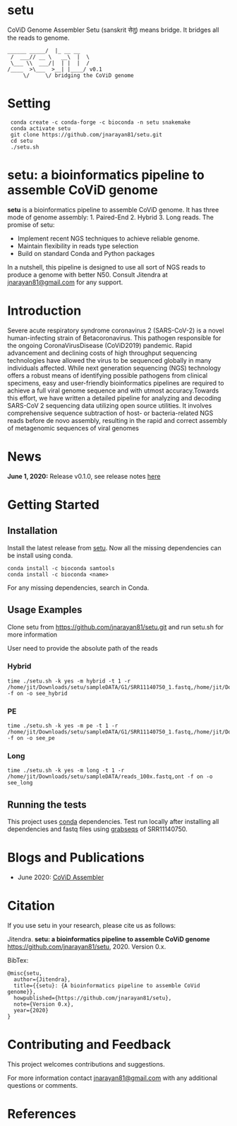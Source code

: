 # setu
CoViD Genome Assembler
Setu (sanskrit सेतु) means bridge. It bridges all the reads to genome.
```
______ _____/  |_ __ __ 
 /  ___// __ \   __\  |  \
 \___ \\  ___/|  | |  |  /
/____  >\___  >__| |____/ v0.1
     \/     \/ bridging the CoViD genome 
```
# Setting
```
 conda create -c conda-forge -c bioconda -n setu snakemake
 conda activate setu
 git clone https://github.com/jnarayan81/setu.git
 cd setu
 ./setu.sh
```

<h1>setu: a bioinformatics pipeline to assemble CoViD genome</h1>

**setu** is a bioinformatics pipeline to assemble CoViD genome. It has three mode of genome assembly: 1. Paired-End 2. Hybrid 3. Long reads. The promise of setu:

* Implement recent NGS techniques to achieve reliable genome.
* Maintain flexibility in reads type selection
* Build on standard Conda and Python packages

In a nutshell, this pipeline is designed to use all sort of NGS reads to produce a genome with better N50. Consult Jitendra at jnarayan81@gmail.com for any support.

# Introduction

Severe acute respiratory syndrome coronavirus 2 (SARS-CoV-2) is a novel human-infecting strain of Betacoronavirus. This pathogen responsible for the ongoing CoronaVirusDisease (CoViD2019) pandemic. Rapid advancement and declining costs of high throughput sequencing technologies have allowed the virus to be sequenced globally in many individuals affected. While next generation sequencing (NGS) technology offers a robust means of identifying possible pathogens from clinical specimens, easy and user-friendly bioinformatics pipelines are required to achieve a full viral genome sequence and with utmost accuracy.Towards this effort, we have written a detailed pipeline for analyzing and decoding SARS-CoV 2 sequencing data utilizing open source utilities. It involves comprehensive sequence subtraction of host- or bacteria-related NGS reads before de novo assembly, resulting in the rapid and correct assembly of metagenomic sequences of viral genomes

# News

**June 1, 2020:** Release v0.1.0, see release notes [here](http://bioinformaticsonline.com/setu)

# Getting Started

## Installation

Install the latest release from [setu](https://github.com/jnarayan81/setu). Now all the missing dependencies can be install using conda.
```
conda install -c bioconda samtools
conda install -c bioconda <name>
```
For any missing dependencies, search in Conda.

## Usage Examples
Clone setu from https://github.com/jnarayan81/setu.git and run setu.sh for more information

User need to provide the absolute path of the reads
### Hybrid
```
time ./setu.sh -k yes -m hybrid -t 1 -r /home/jit/Downloads/setu/sampleDATA/G1/SRR11140750_1.fastq,/home/jit/Downloads/setu/sampleDATA/G1/SRR11140750_2.fastq,/home/jit/Downloads/setu/sampleDATA/reads_100x.fastq,ont -f on -o see_hybrid
```

### PE
```
time ./setu.sh -k yes -m pe -t 1 -r /home/jit/Downloads/setu/sampleDATA/G1/SRR11140750_1.fastq,/home/jit/Downloads/setu/sampleDATA/G1/SRR11140750_2.fastq -f on -o see_pe
```
### Long
```
time ./setu.sh -k yes -m long -t 1 -r /home/jit/Downloads/setu/sampleDATA/reads_100x.fastq,ont -f on -o see_long
```

## Running the tests

This project uses [conda](https://docs.conda.io/en/latest/)  dependencies. Test run locally after installing all dependencies and fastq files using [grabseqs](https://github.com/louiejtaylor/grabseqs) of SRR11140750.

# Blogs and Publications

* June 2020: [CoViD Assembler](http://bioinformaticsonline.com/setu)

# Citation

If you use setu in your research, please cite us as follows:

   Jitendra. **setu: a bioinformatics pipeline to assemble CoViD genome** https://github.com/jnarayan81/setu, 2020. Version 0.x.

BibTex:

```
@misc{setu,
  author={Jitendra},
  title={{setu}: {A bioinformatics pipeline to assemble CoVid genome}},
  howpublished={https://github.com/jnarayan81/setu},
  note={Version 0.x},
  year={2020}
}
```

# Contributing and Feedback

This project welcomes contributions and suggestions.

For more information contact [jnarayan81@gmail.com](mailto:jnarayan81@gmail.com) with any additional questions or comments.

# References

